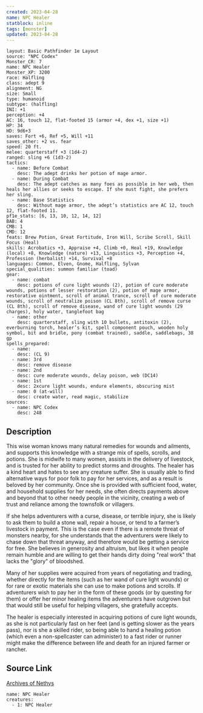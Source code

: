 ```yaml
---
created: 2023-04-28
name: NPC Healer
statblock: inline
tags: [monster]
updated: 2023-04-28
---
```

```statblock
layout: Basic Pathfinder 1e Layout
source: "NPC Codex"
Monster_CR: 7
name: NPC Healer
Monster_XP: 3200
race: Halfling
class: adept 9
alignment: NG
size: Small
type: humanoid
subtype: (halfling)
INI: +1
perception: +4
AC: 16, touch 12, flat-footed 15 (armor +4, dex +1, size +1)
HP: 34
HD: 9d6+3
saves: Fort +6, Ref +5, Will +11
saves_other: +2 vs. fear
speed: 20 ft.
melee: quarterstaff +3 (1d4-2)
ranged: sling +6 (1d3-2)
tactics:
  - name: Before Combat
    desc: The adept drinks her potion of mage armor.
  - name: During Combat
    desc: The adept catches as many foes as possible in her web, then heals her allies or seeks to escape. If she must fight, she prefers her sling.
  - name: Base Statistics
    desc: Without mage armor, the adept’s statistics are AC 12, touch 12, flat-footed 11.
pf1e_stats: [6, 13, 10, 12, 14, 12]
BAB: 4
CMB: 1
CMD: 12
feats: Brew Potion, Great Fortitude, Iron Will, Scribe Scroll, Skill Focus (Heal)
skills: Acrobatics +3, Appraise +4, Climb +0, Heal +19, Knowledge (local) +8, Knowledge (nature) +13, Linguistics +3, Perception +4, Profession (herbalist) +14, Survival +8
languages: Common, Elven, Gnome, Halfling, Sylvan
special_qualities: summon familiar (toad)
gear:
  - name: combat
    desc: potions of cure light wounds (2), potion of cure moderate wounds, potions of lesser restoration (2), potion of mage armor, restorative ointment, scroll of animal trance, scroll of cure moderate wounds, scroll of neutralize poison (CL 8th), scroll of remove curse (CL 8th), scroll of remove disease, wand of cure light wounds (29 charges), holy water, tanglefoot bag
  - name: other
    desc: quarterstaff, sling with 10 bullets, antitoxin (2), everburning torch, healer’s kit, spell component pouch, wooden holy symbol, bit and bridle, pony (combat trained), saddle, saddlebags, 38 gp
spells_prepared:
  - name:
    desc: (CL 9)
  - name: 3rd
    desc: remove disease
  - name: 2nd
    desc: cure moderate wounds, delay poison, web (DC14)
  - name: 1st
    desc: 2xcure light wounds, endure elements, obscuring mist
  - name: 0 (at-will)
    desc: create water, read magic, stabilize
sources:
  - name: NPC Codex
    desc: 248
```
## Description
This wise woman knows many natural remedies for wounds and ailments, and supports this knowledge with a strange mix of spells, scrolls, and potions. She is midwife to many women, assists in the delivery of livestock, and is trusted for her ability to predict storms and droughts. The healer has a kind heart and hates to see any creature suffer. She is usually able to find alternative ways for poor folk to pay for her services, and as a result is beloved by her community. Once she is provided with sufficient food, water, and household supplies for her needs, she often directs payments above and beyond that to other needy people in the vicinity, creating a web of trust and reliance among the townsfolk or villagers.

If she helps adventurers with a curse, disease, or terrible injury, she is likely to ask them to build a stone wall, repair a house, or tend to a farmer’s livestock in payment. This is the case even if there is a remote threat of monsters nearby, for she understands that the adventurers were likely to chase down that threat anyway, and therefore would be getting a service for free. She believes in generosity and altruism, but likes it when people remain humble and are willing to get their hands dirty doing "real work" that lacks the "glory" of bloodshed.

Many of her supplies were acquired from years of negotiating and trading, whether directly for the items (such as her wand of cure light wounds) or for rare or exotic materials she can use to make potions and scrolls. If adventurers wish to pay her in the form of these goods (or by questing for them) or offer her minor healing items the adventurers have outgrown but that would still be useful for helping villagers, she gratefully accepts.

The healer is especially interested in acquiring potions of cure light wounds, as she is not particularly fast on her feet (and is getting slower as the years pass), nor is she a skilled rider, so being able to hand a healing potion (which even a non-spellcaster can administer) to a fast rider or runner might make the difference between life and death for an injured farmer or rancher.
## Source Link
[Archives of Nethys](https://aonprd.com/NPCDisplay.aspx?ItemName=Healer)
```encounter-table
name: NPC Healer
creatures:
  - 1: NPC Healer
```
